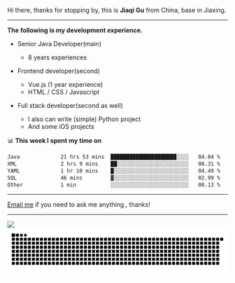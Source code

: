 Hi there, thanks for stopping by, this is **Jiaqi Gu** from China, base in Jiaxing.

---

**The following is my development experience.**

- Senior Java Developer(main)
  - 8 years experiences

- Frontend developer(second)
  - Vue.js (1 year experience)
  - HTML / CSS / Javascript
  
- Full stack developer(second as well)
  - I also can write (simple) Python project
  - And some iOS projects

📊 **This week I spent my time on**
<!--START_SECTION:waka-->

```text
Java             21 hrs 53 mins  █████████████████████░░░░   84.04 %
XML              2 hrs 9 mins    ██░░░░░░░░░░░░░░░░░░░░░░░   08.31 %
YAML             1 hr 10 mins    █░░░░░░░░░░░░░░░░░░░░░░░░   04.49 %
SQL              46 mins         ▓░░░░░░░░░░░░░░░░░░░░░░░░   02.99 %
Other            1 min           ░░░░░░░░░░░░░░░░░░░░░░░░░   00.13 %
```

<!--END_SECTION:waka-->

---

[Email me](mailto:htk2klwgr@mozmail.com?subject=Hiring_from_GitHub) if you need to ask me anything., thanks!

---

![]( https://visitor-badge.glitch.me/badge?page_id=githubgujiaqi)
![]( https://github.com/droid-Q/droid-Q/raw/output/github-contribution-grid-snake.svg#gh-dark-mode-only)
